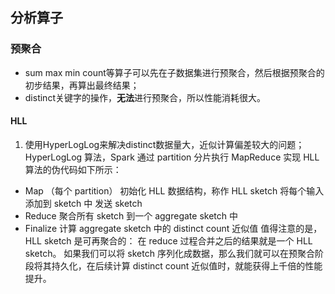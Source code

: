 

## 分析算子

### 预聚合
- sum max min count等算子可以先在子数据集进行预聚合，然后根据预聚合的初步结果，再算出最终结果；
- distinct关键字的操作，**无法**进行预聚合，所以性能消耗很大。

#### HLL
1. 使用HyperLogLog来解决distinct数据量大，近似计算偏差较大的问题；
HyperLogLog 算法，Spark 通过 partition 分片执行 MapReduce 实现 HLL 算法的伪代码如下所示：
- Map （每个 partition）
    初始化 HLL 数据结构，称作 HLL sketch
    将每个输入添加到 sketch 中
    发送 sketch
- Reduce
    聚合所有 sketch 到一个 aggregate sketch 中
- Finalize
    计算 aggregate sketch 中的 distinct count 近似值
值得注意的是，HLL sketch 是可再聚合的：
在 reduce 过程合并之后的结果就是一个 HLL sketch。
如果我们可以将 sketch 序列化成数据，那么我们就可以在预聚合阶段将其持久化，在后续计算 distinct count 近似值时，就能获得上千倍的性能提升。

